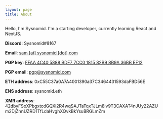 ```yaml
---
layout: page
title: About
---
```


Hello, I'm Sysnomid. I'm a starting developer, currently learning React and NextJS. 

**Discord**: Sysnomid#8167

**Email**: [sam [at] sysnomid [dot] com](mailto:sam@sysnomid9.com)

**PGP key**: [FFAA 4C40 5888 BDF7 7CC0 1815 82B9 8B9A 36BB EF12](/pgp)

**PGP email**: pgp@sysnomid.com

**ETH address**: 0xC55C37a0A7A4001390a37C3464431593daFBD56E

**ENS address**: sysnomid.eth

**XMR address**: 42dbyFSoXPbgxtcdGQXi2R4wqSAJTaTqxTJLm8iv9T3CAXAT4nJUy22AZUm2DjZhnUZRD1TfLdaHvghXQvkBkYsuBRGLmZm
